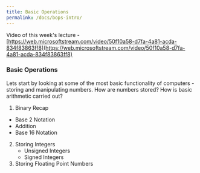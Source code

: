 ```yaml
---
title: Basic Operations
permalink: /docs/bops-intro/
---
```


Video of this week's lecture - [https://web.microsoftstream.com/video/50f10a58-d7fa-4a81-acda-834f83863ff8](https://web.microsoftstream.com/video/50f10a58-d7fa-4a81-acda-834f83863ff8)  
### Basic Operations  

Lets start by looking at some of the most basic functionality of computers - storing and manipulating numbers. How are numbers stored? How is basic arithmetic carried out?

1. Binary Recap
  * Base 2 Notation
  * Addition
  * Base 16 Notation
2. Storing Integers
   * Unsigned Integers
   * Signed Integers
3. Storing Floating Point Numbers